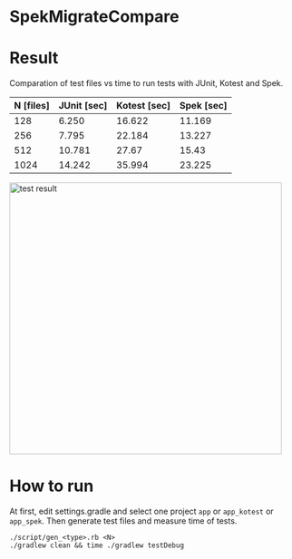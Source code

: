 # SpekMigrateCompare

# Result

Comparation of test files vs time to run tests with JUnit, Kotest and Spek.

| N [files] | JUnit [sec] | Kotest [sec] | Spek [sec] |
|-----------|-------------|--------------|------------|
| 128       | 6.250       | 16.622       | 11.169     |
| 256       | 7.795       | 22.184       | 13.227     |
| 512       | 10.781      | 27.67        | 15.43      |
| 1024      | 14.242      | 35.994       | 23.225     |

<img src="https://user-images.githubusercontent.com/522828/223317899-894a19bb-2938-4655-a7b3-59e1fba5723a.png" alt="test result" width="480" />

# How to run

At first, edit settings.gradle and select one project `app` or `app_kotest` or `app_spek`.
Then generate test files and measure time of tests.

```shell
./script/gen_<type>.rb <N>
./gradlew clean && time ./gradlew testDebug
```
